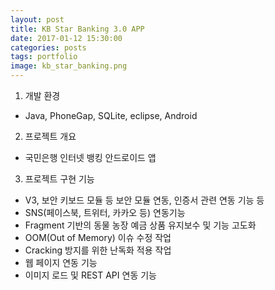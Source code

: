```yaml
---
layout: post
title: KB Star Banking 3.0 APP
date: 2017-01-12 15:30:00 
categories: posts 
tags: portfolio
image: kb_star_banking.png
---
```


1) 개발 환경  
 - Java, PhoneGap, SQLite, eclipse, Android  

2) 프로젝트 개요  
 - 국민은행 인터넷 뱅킹 안드로이드 앱  

3) 프로젝트 구현 기능  
 - V3, 보안 키보드 모듈 등 보안 모듈 연동, 인증서 관련 연동 기능 등  
 - SNS(페이스북, 트위터, 카카오 등) 연동기능
 - Fragment 기반의 동물 농장 예금 상품 유지보수 및 기능 고도화
 - OOM(Out of Memory) 이슈 수정 작업
 - Cracking 방지를 위한 난독화 적용 작업
 - 웹 페이지 연동 기능  
 - 이미지 로드 및 REST API 연동 기능  
